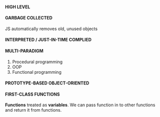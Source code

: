 #### HIGH LEVEL
#### GARBAGE COLLECTED
JS automatically removes old, unused objects
#### INTERPRETED / JUST-IN-TIME COMPLIED
#### MULTI-PARADIGM
1. Procedural programming
2. OOP
3. Functional programming 
#### PROTOTYPE-BASED OBJECT-ORIENTED
#### FIRST-CLASS FUNCTIONS
**Functions** treated as **variables**.
We can pass function in to other functions and return it from functions.